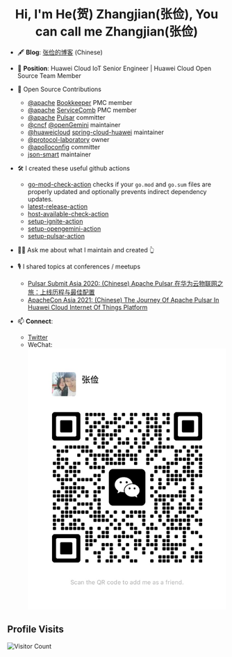 <h1 style="text-align: center">Hi, I'm He(贺) Zhangjian(张俭), You can call me Zhangjian(张俭)</h1>

- 🖋️ **Blog**: [张俭的博客](https://hezhangjian.github.io/) (Chinese)

- 💼 **Position**: Huawei Cloud IoT Senior Engineer | Huawei Cloud Open Source Team Member

- 🚀 Open Source Contributions
  - [@apache](https://github.com/apache) [Bookkeeper](https://github.com/apache/bookkeeper) PMC member
  - [@apache](https://github.com/apache) [ServiceComb](https://github.com/apache/servicecomb-java-chassis) PMC member
  - [@apache](https://github.com/apache) [Pulsar](https://github.com/apache/pulsar) committer
  - [@cncf](https://github.com/cncf) [@openGemini](https://github.com/openGemini) maintainer
  - [@huaweicloud](https://github.com/huaweicloud) [spring-cloud-huawei](https://github.com/huaweicloud/spring-cloud-huawei) maintainer
  - [@protocol-laboratory](https://github.com/protocol-laboratory) owner
  - [@apolloconfig](https://github.com/apolloconfig) committer
  - [json-smart](https://github.com/netplex/json-smart-v2) maintainer

- 🛠️ I created these useful github actions
  - [go-mod-check-action](https://github.com/hezhangjian/go-mod-check-action) checks if your `go.mod` and `go.sum` files are properly updated and optionally prevents indirect dependency updates.
  - [latest-release-action](https://github.com/hezhangjian/latest-release-action)
  - [host-available-check-action](https://github.com/hezhangjian/host-available-check-action)
  - [setup-ignite-action](https://github.com/hezhangjian/setup-opengemini-action)
  - [setup-opengemini-action](https://github.com/hezhangjian/setup-opengemini-action)
  - [setup-pulsar-action](https://github.com/hezhangjian/setup-pulsar-action)

- 🖐🏻 Ask me about what I maintain and created 👆

- 🎙 I shared topics at conferences / meetups
  - [Pulsar Submit Asia 2020: (Chinese) Apache Pulsar 在华为云物联网之旅：上线历程与最佳配置](https://www.bilibili.com/video/BV1fz4y1k7a4?spm_id_from=333.999.0.0)
  - [ApacheCon Asia 2021: (Chinese) The Journey Of Apache Pulsar In Huawei Cloud Internet Of Things Platform](https://www.youtube.com/watch?v=2XOIj4-dibI&list=PLU2OcwpQkYCw6MXdsHGmyWgw6LbNnzxdX&ab_channel=TheApacheFoundation)

- 📫 **Connect**:
  - [Twitter](https://x.com/hezhangjian)
  - WeChat: ![wechat-qr-code](img/wechat-qr-code.jpeg)

## Profile Visits

![Visitor Count](https://profile-counter.glitch.me/hezhangjian/count.svg)
